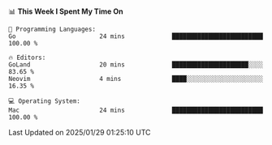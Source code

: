 <!--START_SECTION:waka-->
📊 **This Week I Spent My Time On** 

```text
💬 Programming Languages: 
Go                       24 mins             █████████████████████████   100.00 % 

🔥 Editors: 
GoLand                   20 mins             █████████████████████░░░░   83.65 % 
Neovim                   4 mins              ████░░░░░░░░░░░░░░░░░░░░░   16.35 % 

💻 Operating System: 
Mac                      24 mins             █████████████████████████   100.00 % 
```


 Last Updated on 2025/01/29 01:25:10 UTC
<!--END_SECTION:waka-->
